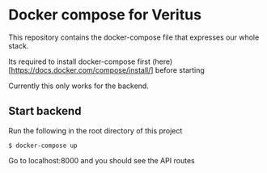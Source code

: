 # Docker compose for Veritus

This repository contains the docker-compose file that expresses our whole stack.

Its required to install docker-compose first (here)[https://docs.docker.com/compose/install/] before starting

Currently this only works for the backend.

## Start backend
Run the following in the root directory of this project
```
$ docker-compose up 
```

Go to localhost:8000 and you should see the API routes
